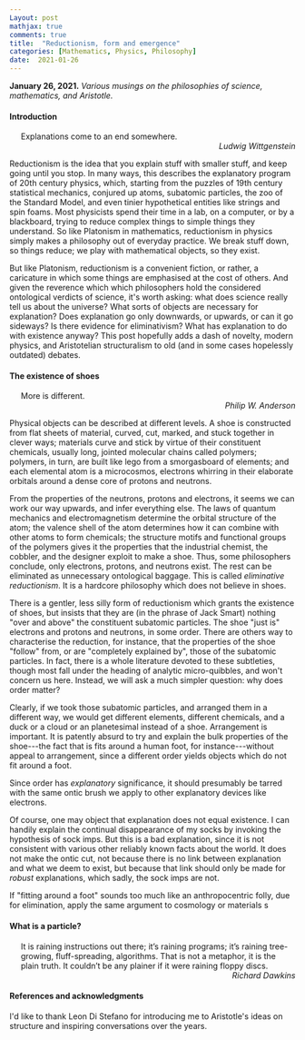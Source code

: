 ```yaml
---
Layout: post
mathjax: true
comments: true
title:  "Reductionism, form and emergence"
categories: [Mathematics, Physics, Philosophy]
date:  2021-01-26
---
```


**January 26, 2021.** *Various musings on the philosophies of science, mathematics, and Aristotle.*

#### Introduction

<span style="padding-left: 20px; display:block">
Explanations come to an end somewhere.
</span>

<div style="text-align: right"><i>Ludwig Wittgenstein</i> </div>

Reductionism is the idea that you explain stuff with
smaller stuff, and keep going until you stop.
In many ways, this describes the explanatory program of 20th century
physics, which, starting from the puzzles of 19th century statistical mechanics,
conjured up atoms, subatomic particles, the zoo of the Standard Model, and even
tinier hypothetical entities like strings and spin foams.
Most physicists spend their time in a lab, on a computer, or by a
blackboard, trying to reduce complex things to simple things they understand.
So like Platonism in mathematics, reductionism in physics simply makes
a philosophy out of everyday practice.
We break stuff down, so things reduce; we play with
mathematical objects, so they exist.

But like Platonism, reductionism is a convenient fiction, or rather, a
caricature in which some things are emphasised at the cost of others.
And given the reverence which which philosophers hold the considered
ontological verdicts of science, it's worth asking: what does science really tell us about the
universe? What sorts of objects are necessary for explanation? Does
explanation go only downwards, or upwards, or can it go sideways? Is
there evidence for eliminativism? What has explanation to do with
existence anyway?
This post hopefully adds a dash of novelty, modern physics, and
Aristotelian structuralism to old (and in some cases hopelessly outdated)
debates.

#### The existence of shoes

<span style="padding-left: 20px; display:block">
More is different.
</span>

<div style="text-align: right"><i>Philip W. Anderson</i> </div>

Physical objects can be described at different levels.
A shoe is constructed from flat sheets of material, curved, cut,
marked, and stuck together in clever ways; materials
curve and stick by virtue of their constituent
chemicals, usually long, jointed molecular chains called polymers;
polymers, in turn, are built like lego from a smorgasboard of elements;
and each elemental atom is a microcosmos, electrons whirring in their elaborate
orbitals around a dense core of protons and neutrons.

From the properties of the neutrons, protons and
electrons, it seems we can work our way upwards, and infer everything
else.
The laws of quantum mechanics and electromagnetism determine the
orbital structure of the atom; the valence shell of the atom
determines how it can combine with other atoms to form chemicals; the
structure motifs and functional groups of the polymers gives it the
properties that the industrial chemist, the cobbler, and the designer
exploit to make a shoe.
Thus, some philosophers conclude, only electrons, protons, and
neutrons exist.
The rest can be eliminated as unnecessary
ontological baggage.
This is called *eliminative reductionism*.
It is a hardcore philosophy which does not believe in shoes.

There is a gentler, less silly form of reductionism which grants the
existence of shoes, but insists that they are (in the phrase of Jack
Smart) nothing "over and above" the constituent subatomic particles.
The shoe "just is" electrons and protons and neutrons, in some order.
There are others way to characterise the reduction, for instance, that the properties of the shoe "follow"
from, or are "completely explained by", those of the subatomic particles.
In fact, there is a whole literature devoted to these subtleties,
though most fall under the heading of analytic micro-quibbles, and
won't concern us here.
Instead, we will ask a much simpler question: why does order matter?

Clearly, if we took those subatomic particles, and arranged them in a
different way, we would get different elements, different chemicals,
and a duck or a cloud or an planetesimal instead of a shoe.
Arrangement is important.
It is patently absurd to try and explain the bulk properties of the
shoe---the fact that is fits around a human foot, for
instance---without appeal to arrangement, since a different
order yields objects which do not fit around a foot.
<!-- If one objects that "fitting around a foot" is some sort of
anthropocentric folly due for elimination, replace it with, 
Philip Anderson was perhaps the first physicist to make this argument,
in his famous article ["More is Different"](https://cse-robotics.engr.tamu.edu/dshell/cs689/papers/anderson72more_is_different.pdf). -->
Since order has *explanatory* significance, it should presumably be
tarred with the same ontic brush we apply to other explanatory devices
like electrons.

Of course, one may object that explanation does not equal existence.
I can handily explain the continual disappearance of my socks by
invoking the hypothesis of sock imps.
But this is a bad explanation, since it is not consistent with various
other reliably known facts about the world.
It does not make the ontic cut, not because there is no link between
explanation and what we deem to exist, but because that link should
only be made for *robust* explanations, which sadly, the sock imps are not.

If "fitting around a foot" sounds too much like an anthropocentric
folly, due for elimination, apply the same argument to cosmology or
materials s

#### What is a particle?

<span style="padding-left: 20px; display:block">
It is raining instructions out there; it’s raining programs; it’s
raining tree-growing, fluff-spreading, algorithms. That is not a
metaphor, it is the plain truth. It couldn’t be any plainer if it were
raining floppy discs.
</span>

<div style="text-align: right"><i>Richard Dawkins</i> </div>

#### References and acknowledgments

I'd like to thank Leon Di Stefano for introducing me to Aristotle's
ideas on structure and inspiring conversations over the years.

<!-- quantamagazine.org/what-is-a-particle-20201112 -->
<!-- https://plato.stanford.edu/entries/scientific-reduction/-->

